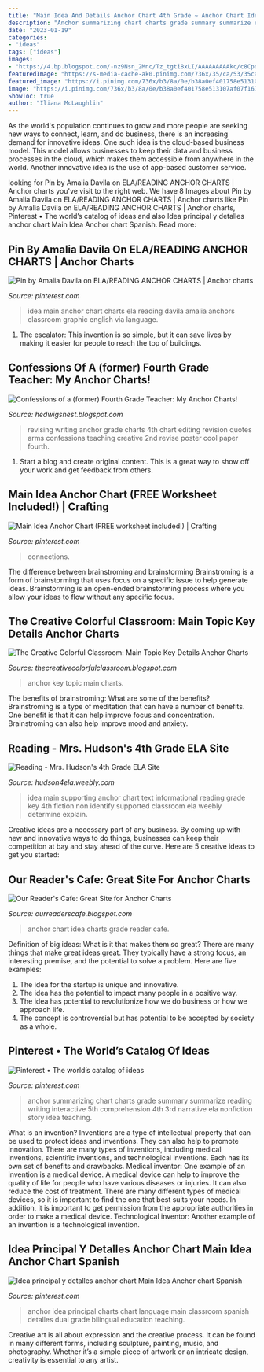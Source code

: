 ```yaml
---
title: "Main Idea And Details Anchor Chart 4th Grade ~ Anchor Chart Idea Charts Grade Reader Cafe"
description: "Anchor summarizing chart charts grade summary summarize reading writing interactive 5th comprehension 4th 3rd narrative ela nonfiction story idea teaching"
date: "2023-01-19"
categories:
- "ideas"
tags: ["ideas"]
images:
- "https://4.bp.blogspot.com/-nz9Nsn_2Mnc/Tz_tgti8xLI/AAAAAAAAAkc/c8CpqYk3lDo/s1600/photo+1+(7).jpg"
featuredImage: "https://s-media-cache-ak0.pinimg.com/736x/35/ca/53/35ca53ba7264d89807711241839ce6fc.jpg"
featured_image: "https://i.pinimg.com/736x/b3/8a/0e/b38a0ef401758e513107af07f1676800--main-idea-anchors.jpg"
image: "https://i.pinimg.com/736x/b3/8a/0e/b38a0ef401758e513107af07f1676800--main-idea-anchors.jpg"
ShowToc: true
author: "Iliana McLaughlin"
---
```



As the world's population continues to grow and more people are seeking new ways to connect, learn, and do business, there is an increasing demand for innovative ideas. One such idea is the cloud-based business model. This model allows businesses to keep their data and business processes in the cloud, which makes them accessible from anywhere in the world. Another innovative idea is the use of app-based customer service.

	

		
looking for Pin by Amalia Davila on ELA/READING ANCHOR CHARTS | Anchor charts you've visit to the right web. We have 8 Images about Pin by Amalia Davila on ELA/READING ANCHOR CHARTS | Anchor charts like Pin by Amalia Davila on ELA/READING ANCHOR CHARTS | Anchor charts, Pinterest • The world’s catalog of ideas and also Idea principal y detalles anchor chart Main Idea Anchor chart Spanish. Read more:
		
    
## Pin By Amalia Davila On ELA/READING ANCHOR CHARTS | Anchor Charts

<img loading=lazy src="https://i.pinimg.com/736x/b3/8a/0e/b38a0ef401758e513107af07f1676800--main-idea-anchors.jpg" onerror="this.onerror=null;this.src='https://tse2.mm.bing.net/th?id=OIP.B8Oj1kqkgZ1PcaCPvQoHiwHaJ3&amp;pid=15.1';" alt="Pin by Amalia Davila on ELA/READING ANCHOR CHARTS | Anchor charts">

_Source: pinterest.com_

>idea main anchor chart charts ela reading davila amalia anchors classroom graphic english via language. 

	

1. The escalator: This invention is so simple, but it can save lives by making it easier for people to reach the top of buildings.

    
## Confessions Of A (former) Fourth Grade Teacher: My Anchor Charts!

<img loading=lazy src="https://1.bp.blogspot.com/-_NHWIzMTYfs/T35ClVOvb3I/AAAAAAAAAWs/9m0qPMkMog0/s1600/blog+002.JPG" onerror="this.onerror=null;this.src='https://tse1.mm.bing.net/th?id=OIP.8Fj3H53lDrQcl-EdPUEeVAHaJ6&amp;pid=15.1';" alt="Confessions of a (former) Fourth Grade Teacher: My Anchor Charts!">

_Source: hedwigsnest.blogspot.com_

>revising writing anchor grade charts 4th chart editing revision quotes arms confessions teaching creative 2nd revise poster cool paper fourth. 

	

1. Start a blog and create original content. This is a great way to show off your work and get feedback from others.

    
## Main Idea Anchor Chart (FREE Worksheet Included!) | Crafting

<img loading=lazy src="https://i.pinimg.com/originals/bd/8c/e9/bd8ce937cf88024f04c94545c6125991.jpg" onerror="this.onerror=null;this.src='https://tse1.mm.bing.net/th?id=OIP.YTBbSkqeWVg5Y6iL5nn4iAHaJ4&amp;pid=15.1';" alt="Main Idea Anchor Chart (FREE worksheet included!) | Crafting">

_Source: pinterest.com_

>connections. 

	

The difference between brainstroming and brainstorming
Brainstroming is a form of brainstorming that uses focus on a specific issue to help generate ideas. Brainstorming is an open-ended brainstorming process where you allow your ideas to flow without any specific focus.

    
## The Creative Colorful Classroom: Main Topic Key Details Anchor Charts

<img loading=lazy src="http://4.bp.blogspot.com/-uMmWUmoAAMM/VEHidBrvNuI/AAAAAAAAACk/BCxxCzskTeM/w1200-h630-p-nu/MainTopicAchorChart.jpg" onerror="this.onerror=null;this.src='https://tse3.mm.bing.net/th?id=OIP.DRToOW642rjqSM90lbCKCQHaD4&amp;pid=15.1';" alt="The Creative Colorful Classroom: Main Topic Key Details Anchor Charts">

_Source: thecreativecolorfulclassroom.blogspot.com_

>anchor key topic main charts. 

	

The benefits of brainstroming: What are some of the benefits?
Brainstroming is a type of meditation that can have a number of benefits. One benefit is that it can help improve focus and concentration. Brainstroming can also help improve mood and anxiety.

    
## Reading - Mrs. Hudson&#039;s 4th Grade ELA Site

<img loading=lazy src="https://hudson4ela.weebly.com/uploads/2/5/2/1/25216923/513499.jpg" onerror="this.onerror=null;this.src='https://tse1.mm.bing.net/th?id=OIP.i_o2WPFhNjrkJAsMdUtbcgAAAA&amp;pid=15.1';" alt="Reading - Mrs. Hudson&#039;s 4th Grade ELA Site">

_Source: hudson4ela.weebly.com_

>idea main supporting anchor chart text informational reading grade key 4th fiction non identify supported classroom ela weebly determine explain. 

	

Creative ideas are a necessary part of any business. By coming up with new and innovative ways to do things, businesses can keep their competition at bay and stay ahead of the curve. Here are 5 creative ideas to get you started:

    
## Our Reader&#039;s Cafe: Great Site For Anchor Charts

<img loading=lazy src="https://4.bp.blogspot.com/-nz9Nsn_2Mnc/Tz_tgti8xLI/AAAAAAAAAkc/c8CpqYk3lDo/s1600/photo+1+(7).jpg" onerror="this.onerror=null;this.src='https://tse4.mm.bing.net/th?id=OIP.S1CGFg5CIHKRnQQh1MA89AHaJ4&amp;pid=15.1';" alt="Our Reader&#039;s Cafe: Great Site for Anchor Charts">

_Source: ourreaderscafe.blogspot.com_

>anchor chart idea charts grade reader cafe. 

	

Definition of big ideas: What is it that makes them so great?
There are many things that make great ideas great. They typically have a strong focus, an interesting premise, and the potential to solve a problem. Here are five examples:
1. The idea for the startup is unique and innovative.
2. The idea has the potential to impact many people in a positive way.
3. The idea has potential to revolutionize how we do business or how we approach life. 
4. The concept is controversial but has potential to be accepted by society as a whole. 

    
## Pinterest • The World’s Catalog Of Ideas

<img loading=lazy src="https://s-media-cache-ak0.pinimg.com/736x/35/ca/53/35ca53ba7264d89807711241839ce6fc.jpg" onerror="this.onerror=null;this.src='https://tse3.mm.bing.net/th?id=OIP.EiwfFoQZ_ivj76la9_v5pgHaJ3&amp;pid=15.1';" alt="Pinterest • The world’s catalog of ideas">

_Source: pinterest.com_

>anchor summarizing chart charts grade summary summarize reading writing interactive 5th comprehension 4th 3rd narrative ela nonfiction story idea teaching. 

	

What is an invention?
Inventions are a type of intellectual property that can be used to protect ideas and inventions. They can also help to promote innovation. There are many types of inventions, including medical inventions, scientific inventions, and technological inventions. Each has its own set of benefits and drawbacks.
Medical inventor: 
One example of an invention is a medical device. A medical device can help to improve the quality of life for people who have various diseases or injuries. It can also reduce the cost of treatment. 
There are many different types of medical devices, so it is important to find the one that best suits your needs. In addition, it is important to get permission from the appropriate authorities in order to make a medical device. 
Technological inventor: 
Another example of an invention is a technological invention.

    
## Idea Principal Y Detalles Anchor Chart Main Idea Anchor Chart Spanish

<img loading=lazy src="https://i.pinimg.com/736x/5b/f1/b5/5bf1b5b443d2e0e219856ab955374756.jpg" onerror="this.onerror=null;this.src='https://tse3.mm.bing.net/th?id=OIP.TXpZ_lZGa1W2p-_180JpbQHaJ3&amp;pid=15.1';" alt="Idea principal y detalles anchor chart Main Idea Anchor chart Spanish">

_Source: pinterest.com_

>anchor idea principal charts chart language main classroom spanish detalles dual grade bilingual education teaching. 

	

Creative art is all about expression and the creative process. It can be found in many different forms, including sculpture, painting, music, and photography. Whether it’s a simple piece of artwork or an intricate design, creativity is essential to any artist.


